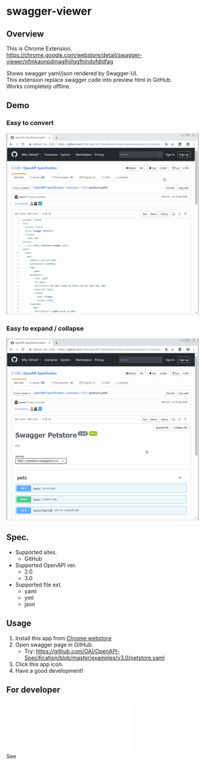# swagger-viewer

## Overview

This is Chrome Extension.  
<https://chrome.google.com/webstore/detail/swagger-viewer/nfmkaonpdmaglhjjlggfhlndofdldfag>

Shows swagger yaml/json rendered by Swagger-UI.  
This extension replace swagger code into preview html in GitHub.  
Works completely offline.

## Demo

### Easy to convert

![Demo](./docs/Demo_1.gif)

### Easy to expand / collapse

![Demo](./docs/Demo_2.gif)

## Spec.

- Supported sites.
  - GitHub
- Supported OpenAPI ver.
  - 2.0
  - 3.0
- Supported file ext.
  - yaml
  - yml
  - json

## Usage

1.  Install this app from [Chrome webstore](https://chrome.google.com/webstore/detail/swagger-viewer/nfmkaonpdmaglhjjlggfhlndofdldfag)
2.  Open swagger page in GitHub.
    - Try: <https://github.com/OAI/OpenAPI-Specification/blob/master/examples/v3.0/petstore.yaml>
3.  Click this app icon.
4.  Have a good development!

## For developer

See ![README-develop.md](./README-develop.md)
